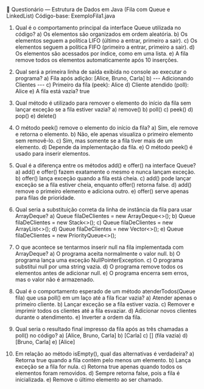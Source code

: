 🧩 Questionário — Estrutura de Dados em Java (Fila com Queue e LinkedList)
Código-base: ExemploFila1.java

1. Qual é o comportamento principal da interface Queue utilizada no código?
a) Os elementos são organizados em ordem aleatória.
b) Os elementos seguem a política LIFO (último a entrar, primeiro a sair).
c) Os elementos seguem a política FIFO (primeiro a entrar, primeiro a sair).
d) Os elementos são acessados por índice, como em uma lista.
e) A fila remove todos os elementos automaticamente após 10 inserções.

2. Qual será a primeira linha de saída exibida no console ao executar o programa?
a) Fila após adição: [Alice, Bruno, Carla]
b) --- Adicionando Clientes ---
c) Primeiro da fila (peek): Alice
d) Cliente atendido (poll): Alice
e) A fila está vazia? true

3. Qual método é utilizado para remover o elemento do início da fila sem lançar exceção se a fila estiver vazia?
a) remove()
b) poll()
c) peek()
d) pop()
e) delete()

4. O método peek() remove o elemento do início da fila?
a) Sim, ele remove e retorna o elemento.
b) Não, ele apenas visualiza o primeiro elemento sem removê-lo.
c) Sim, mas somente se a fila tiver mais de um elemento.
d) Depende da implementação da fila.
e) O método peek() é usado para inserir elementos.

5. Qual é a diferença entre os métodos add() e offer() na interface Queue?
a) add() e offer() fazem exatamente o mesmo e nunca lançam exceção.
b) offer() lança exceção quando a fila está cheia.
c) add() pode lançar exceção se a fila estiver cheia, enquanto offer() retorna false.
d) add() remove o primeiro elemento e adiciona outro.
e) offer() serve apenas para filas de prioridade.

6. Qual seria a substituição correta da linha de instância da fila para usar ArrayDeque?
a) Queue<String> filaDeClientes = new ArrayDeque<>();
b) Queue<String> filaDeClientes = new Stack<>();
c) Queue<String> filaDeClientes = new ArrayList<>();
d) Queue<String> filaDeClientes = new Vector<>();
e) Queue<String> filaDeClientes = new PriorityQueue<>();

7. O que acontece se tentarmos inserir null na fila implementada com ArrayDeque?
a) O programa aceita normalmente o valor null.
b) O programa lança uma exceção NullPointerException.
c) O programa substitui null por uma string vazia.
d) O programa remove todos os elementos antes de adicionar null.
e) O programa encerra sem erros, mas o valor não é armazenado.

8. Qual é o comportamento esperado de um método atenderTodos(Queue<String> fila) que usa poll() em um laço até a fila ficar vazia?
a) Atender apenas o primeiro cliente.
b) Lançar exceção se a fila estiver vazia.
c) Remover e imprimir todos os clientes até a fila esvaziar.
d) Adicionar novos clientes durante o atendimento.
e) Inverter a ordem da fila.

9. Qual seria o resultado final impresso da fila após as três chamadas a poll() no código?
a) [Alice, Bruno, Carla]
b) [Carla]
c) [] (fila vazia)
d) [Bruno, Carla]
e) [Alice]

10. Em relação ao método isEmpty(), qual das alternativas é verdadeira?
a) Retorna true quando a fila contém pelo menos um elemento.
b) Lança exceção se a fila for nula.
c) Retorna true apenas quando todos os elementos foram removidos.
d) Sempre retorna false, pois a fila é inicializada.
e) Remove o último elemento ao ser chamado.

